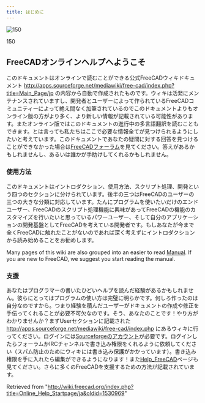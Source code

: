 ```yaml
---
title: はじめに
---
```

![150](/images/Crystal_Clear_app_tutorials.png)

150

## FreeCADオンラインヘルプへようこそ

このドキュメントはオンラインで読むことができる公式FreeCADウィキドキュメント <http://apps.sourceforge.net/mediawiki/free-cad/index.php?title=Main_Page/jp> の内容から自動で作成されたものです。ウィキは活発にメンテナンスされていますし、開発者とユーザーによって作られているFreeCADコミュニティーによって絶え間なく加筆されているのでこのドキュメントよりもオンライン版の方がより多く、より新しい情報が記載されている可能性があります。またオンライン版ではこのドキュメントの進行中の多言語翻訳を読むこともできます。とは言っても私たちはここで必要な情報全てが見つけられるようにしたいと考えています。このドキュメントであなたの疑問に対する回答を見つけることができなかった場合は[FreeCADフォーラム](http://forum.freecadweb.org/index.php)を見てください。答えがあるかもしれませんし、あるいは誰かが手助けしてくれるかもしれません。

### 使用方法

このドキュメントはイントロダクション、使用方法、スクリプト処理、開発という四つのセクションに分けられています。後半の三つはFreeCADのユーザーの三つの大きな分類に対応しています。たんにプログラムを使いたいだけのエンドユーザー、FreeCADのスクリプト処理機能に興味があってFreeCADの機能のカスタマイズを行いたいと思っているパワーユーザー、そして自分のアプリケーションの開発基盤としてFreeCADを考えている開発者です。もしあなたが今まで全くFreeCADに触れたことがないのであれば深く考えずにイントロダクションから読み始めることをお勧めします。

Many pages of this wiki are also grouped into an easier to read [Manual](/Manual "Manual"). If you are new to FreeCAD, we suggest you start reading the manual.

### 支援

あなたはプログラマーの書いたひどいヘルプを読んだ経験があるかもしれません。彼らにとってはプログラムの使い方は完璧に明らかです。何しろ作ったのは自分なのですから。つまり経験を積んだユーザーがドキュメントの作成や修正を手伝ってくれることが必要不可欠なのです。そう、あなたのことです！やり方がわかりませんか？まずUserセクションに記載された <http://apps.sourceforge.net/mediawiki/free-cad/index.php> にあるウィキに行ってください。ログインには[Sourceforgeのアカウント](http://sourceforge.net/)が必要です。ログインしたらフォーラムかIRCチャンネルで書き込み権限をくれるように依頼してください（スパム防止のためにウィキには書き込み保護がかかっています）。書き込み権限を手に入れたら編集ができるようになります！また[Help\_FreeCAD](/index.php?title=Help_FreeCAD/jp&action=edit&redlink=1 "Help FreeCAD/jp (page does not exist)")ページも見てください。さらに多くのFreeCADを支援するための方法が記載されています。

Retrieved from "<http://wiki.freecad.org/index.php?title=Online_Help_Startpage/ja&oldid=1530969>"
